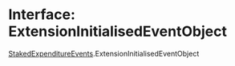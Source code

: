 # Interface: ExtensionInitialisedEventObject

[StakedExpenditureEvents](../modules/StakedExpenditureEvents.md).ExtensionInitialisedEventObject
